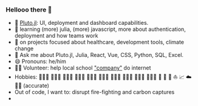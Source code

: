 ### Hellooo there 👋

- 🔭 [Pluto.jl](https://github.com/fonsp/Pluto.jl): UI, deployment and dashboard capabilities. 
- 🏫 learning (more) julia, (more) javascript, more about authentication, deployment and how teams work
- 👯 on projects focused about healthcare, development tools, climate change
- 💬 Ask me about Pluto.jl, Julia, React, Vue, CSS, Python, SQL, Excel.
- 😄 Pronouns: he/him
- 🙋🏾 Volunteer: help local school ["company"](https://reuzplus.gr/) do internet
- Hobbies: 👨🏾‍🍼 👨🏾‍🍼 👨🏾‍🍼 👨🏾‍🍼 👨🏾‍🍼 👨🏾‍🍼 👨🏾‍🍼 👨🏾‍🍼 👨🏾‍🍼 👨🏾‍🍼 🌱 🌱 🌱 ⛵ 📈 ☁️ 💃🏾 (accurate)
- Out of code, I want to: disrupt fire-fighting and carbon captures
- 

